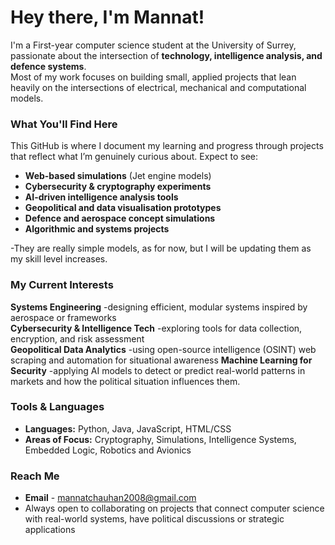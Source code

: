 # Hey there, I'm Mannat! 

I'm a First-year computer science student at the University of Surrey, passionate about the intersection of **technology, intelligence analysis, and defence systems**.  
Most of my work focuses on building small, applied projects that lean heavily on the intersections of electrical, mechanical and computational models.

###  What You'll Find Here
This GitHub is where I document my learning and progress through projects that reflect what I’m genuinely curious about.
Expect to see:
- **Web-based simulations** (Jet engine models)
- **Cybersecurity & cryptography experiments**
- **AI-driven intelligence analysis tools**
- **Geopolitical and data visualisation prototypes**
- **Defence and aerospace concept simulations**
- **Algorithmic and systems projects** 

-They are really simple models, as for now, but I will be updating them as my skill level increases.

### My Current Interests
**Systems Engineering** -designing efficient, modular systems inspired by aerospace or frameworks  
**Cybersecurity & Intelligence Tech** -exploring tools for data collection, encryption, and risk assessment  
**Geopolitical Data Analytics** -using open-source intelligence (OSINT) web scraping and automation for situational awareness
**Machine Learning for Security** -applying AI models to detect or predict real-world patterns in markets and how the political situation influences them.

### Tools & Languages
- **Languages:** Python, Java, JavaScript, HTML/CSS   
- **Areas of Focus:** Cryptography, Simulations, Intelligence Systems, Embedded Logic, Robotics and Avionics

### Reach Me
- **Email** - mannatchauhan2008@gmail.com
- Always open to collaborating on projects that connect computer science with real-world systems, have political discussions or strategic applications


<!---
Noddles-hehe/Noddles-hehe is a ✨ special ✨ repository because its `README.md` (this file) appears on your GitHub profile.
You can click the Preview link to take a look at your changes.
--->
